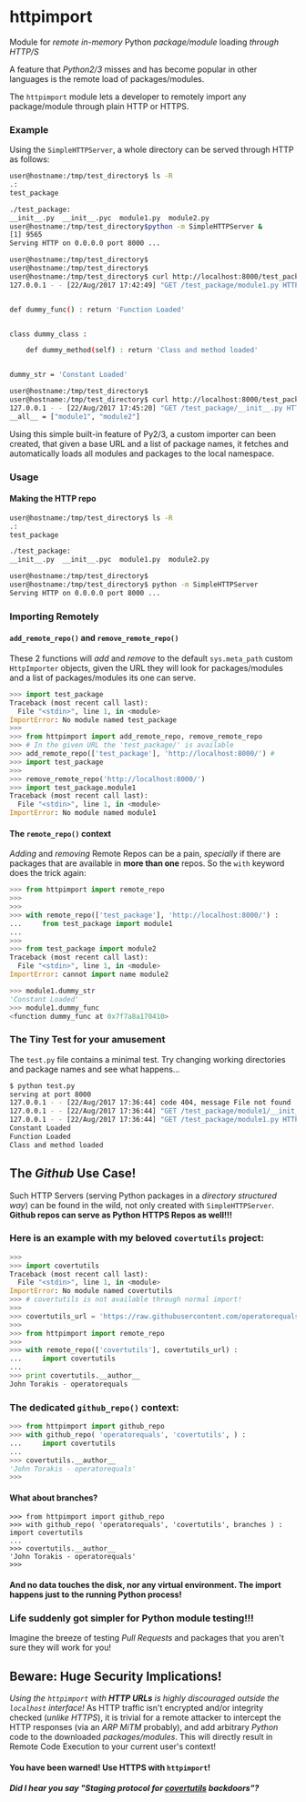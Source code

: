 # httpimport
Module for _remote_ _in-memory_ Python _package/module_ loading _through HTTP/S_

A feature that _Python2/3_ misses and has become popular in other languages is the remote load of packages/modules.

The `httpimport` module lets a developer to remotely import any package/module through plain HTTP or HTTPS.

### Example

Using the `SimpleHTTPServer`, a whole directory can be served through HTTP as follows:

```bash
user@hostname:/tmp/test_directory$ ls -R
.:
test_package

./test_package:
__init__.py  __init__.pyc  module1.py  module2.py
user@hostname:/tmp/test_directory$python -m SimpleHTTPServer &
[1] 9565
Serving HTTP on 0.0.0.0 port 8000 ...

user@hostname:/tmp/test_directory$
user@hostname:/tmp/test_directory$
user@hostname:/tmp/test_directory$ curl http://localhost:8000/test_package/module1.py
127.0.0.1 - - [22/Aug/2017 17:42:49] "GET /test_package/module1.py HTTP/1.1" 200 -


def dummy_func() : return 'Function Loaded'


class dummy_class :

	def dummy_method(self) : return 'Class and method loaded'


dummy_str = 'Constant Loaded'

user@hostname:/tmp/test_directory$
user@hostname:/tmp/test_directory$ curl http://localhost:8000/test_package/__init__.py
127.0.0.1 - - [22/Aug/2017 17:45:20] "GET /test_package/__init__.py HTTP/1.1" 200 -
__all__ = ["module1", "module2"]

```

Using this simple built-in feature of Py2/3, a custom importer can been created, that given a base URL and a list of package names, it fetches and automatically loads all modules and packages to the local namespace.


### Usage

#### Making the HTTP repo

```bash
user@hostname:/tmp/test_directory$ ls -R
.:
test_package

./test_package:
__init__.py  __init__.pyc  module1.py  module2.py

user@hostname:/tmp/test_directory$
user@hostname:/tmp/test_directory$ python -m SimpleHTTPServer
Serving HTTP on 0.0.0.0 port 8000 ...

```

### Importing Remotely
#### `add_remote_repo()` and `remove_remote_repo()`

These 2 functions will _add_ and _remove_ to the default `sys.meta_path` custom `HttpImporter` objects, given the URL they will look for packages/modules and a list of packages/modules its one can serve.

```python
>>> import test_package
Traceback (most recent call last):
  File "<stdin>", line 1, in <module>
ImportError: No module named test_package
>>>
>>> from httpimport import add_remote_repo, remove_remote_repo
>>> # In the given URL the 'test_package/' is available
>>> add_remote_repo(['test_package'], 'http://localhost:8000/') #  
>>> import test_package
>>>
>>> remove_remote_repo('http://localhost:8000/')
>>> import test_package.module1
Traceback (most recent call last):
  File "<stdin>", line 1, in <module>
ImportError: No module named module1

```

#### The `remote_repo()` context
_Adding_ and _removing_ Remote Repos can be a pain, _specially_ if there are packages that are available in **more than one** repos. So the `with` keyword does the trick again:

```python
>>> from httpimport import remote_repo
>>>
>>>
>>> with remote_repo(['test_package'], 'http://localhost:8000/') :
...     from test_package import module1
...
>>>
>>> from test_package import module2
Traceback (most recent call last):
  File "<stdin>", line 1, in <module>
ImportError: cannot import name module2

>>> module1.dummy_str
'Constant Loaded'
>>> module1.dummy_func
<function dummy_func at 0x7f7a8a170410>
```

### The Tiny Test for your amusement

The `test.py` file contains a minimal test. Try changing working directories and package names and see what happens...

```bash
$ python test.py
serving at port 8000
127.0.0.1 - - [22/Aug/2017 17:36:44] code 404, message File not found
127.0.0.1 - - [22/Aug/2017 17:36:44] "GET /test_package/module1/__init__.py HTTP/1.1" 404 -
127.0.0.1 - - [22/Aug/2017 17:36:44] "GET /test_package/module1.py HTTP/1.1" 200 -
Constant Loaded
Function Loaded
Class and method loaded

```

## The _Github_ Use Case!

Such HTTP Servers (serving Python packages in a _directory structured way_) can be found in the wild, not only created with `SimpleHTTPServer`.
**Github repos can serve as Python HTTPS Repos as well!!!**

### Here is an example with my beloved `covertutils` project:
```python
>>>
>>> import covertutils
Traceback (most recent call last):
  File "<stdin>", line 1, in <module>
ImportError: No module named covertutils
>>>	# covertutils is not available through normal import!
>>>
>>> covertutils_url = 'https://raw.githubusercontent.com/operatorequals/covertutils/master/'
>>>
>>> from httpimport import remote_repo
>>>
>>> with remote_repo(['covertutils'], covertutils_url) :
...     import covertutils
...
>>> print covertutils.__author__
John Torakis - operatorequals
```


### The **dedicated** `github_repo()` context:
```python
>>> from httpimport import github_repo
>>> with github_repo( 'operatorequals', 'covertutils', ) :
...     import covertutils
...
>>> covertutils.__author__
'John Torakis - operatorequals'
>>>
```
#### What about branches?
```
>>> from httpimport import github_repo
>>> with github_repo( 'operatorequals', 'covertutils', branches ) : import covertutils
...
>>> covertutils.__author__
'John Torakis - operatorequals'
>>>
```


#### And no data touches the disk, nor any virtual environment. The import happens just to the running Python process!
### Life suddenly got simpler for Python module testing!!!
Imagine the breeze of testing _Pull Requests_ and packages that you aren't sure they will work for you!


## Beware: **Huge Security Implications!**
_Using the `httpimport` with **HTTP URLs** is highly discouraged outside the `localhost` interface!_
As HTTP traffic isn't encrypted and/or integrity checked (_unlike HTTPS_), it is trivial for a remote attacker to intercept the HTTP responses (via an _ARP MiTM_ probably), and add arbitrary _Python_ code to the downloaded _packages/modules_. This will directly result in Remote Code Execution to your current user's context!
#### You have been warned! Use HTTPS with `httpimport`!


##### Did I hear you say "Staging protocol for [covertutils](https://github.com/operatorequals/covertutils) backdoors"?
